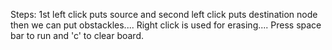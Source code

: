 Steps:
1st left click puts source and second left click puts destination node then we can put obstackles....
Right click is used for erasing....
Press space bar to run and 'c' to clear board.
